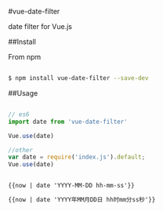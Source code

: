 #vue-date-filter

date filter for Vue.js

##Install

From npm

```sh

$ npm install vue-date-filter --save-dev

```

##Usage

```Javascript

// es6
import date from 'vue-date-filter'

Vue.use(date)

//other
var date = require('index.js').default;
Vue.use(date)

```

```HTML

{{now | date 'YYYY-MM-DD hh-mm-ss'}}

{{now | date 'YYYY年MM月DD日 hh时mm分ss秒'}}

```

